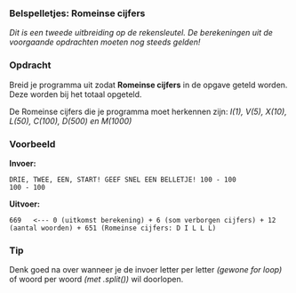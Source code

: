 ### Belspelletjes: Romeinse cijfers

*Dit is een tweede uitbreiding op de rekensleutel. De berekeningen uit de voorgaande opdrachten moeten nog steeds gelden!*

### Opdracht
Breid je programma uit zodat  **Romeinse cijfers** in de opgave geteld worden. Deze worden bij het totaal opgeteld.

De Romeinse cijfers die je programma moet herkennen zijn: *I(1), V(5), X(10), L(50), C(100), D(500) en M(1000)*



### Voorbeeld

**Invoer:**

    DRIE, TWEE, EEN, START! GEEF SNEL EEN BELLETJE! 100 - 100
    100 - 100

**Uitvoer:**

    669   <--- 0 (uitkomst berekening) + 6 (som verborgen cijfers) + 12 (aantal woorden) + 651 (Romeinse cijfers: D I L L L)

### Tip
Denk goed na over wanneer je de invoer letter per letter *(gewone for loop)* of woord per woord *(met .split())* wil doorlopen.
